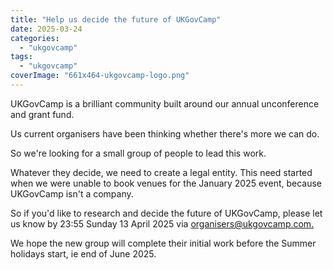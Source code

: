 ```yaml
---
title: "Help us decide the future of UKGovCamp"
date: 2025-03-24
categories: 
  - "ukgovcamp"
tags: 
  - "ukgovcamp"
coverImage: "661x464-ukgovcamp-logo.png"
---
```


UKGovCamp is a brilliant community built around our annual unconference and grant fund.

Us current organisers have been thinking whether there's more we can do.

So we're looking for a small group of people to lead this work.

Whatever they decide, we need to create a legal entity. This need started when we were unable to book venues for the January 2025 event, because UKGovCamp isn't a company.

So if you'd like to research and decide the future of UKGovCamp, please let us know by 23:55 Sunday 13 April 2025 via [organisers@ukgovcamp.com.](mailto:organisers@ukgovcamp.com)

We hope the new group will complete their initial work before the Summer holidays start, ie end of June 2025.

